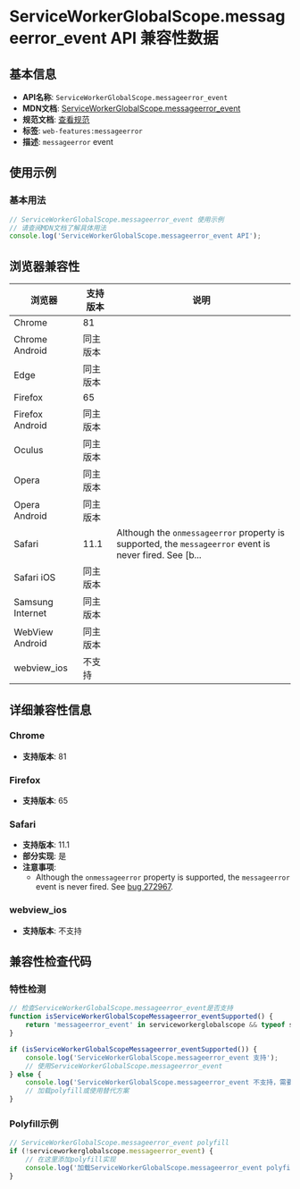 # ServiceWorkerGlobalScope.messageerror_event API 兼容性数据

## 基本信息

- **API名称**: `ServiceWorkerGlobalScope.messageerror_event`
- **MDN文档**: [ServiceWorkerGlobalScope.messageerror_event](https://developer.mozilla.org/docs/Web/API/ServiceWorkerGlobalScope/messageerror_event)
- **规范文档**: [查看规范](https://w3c.github.io/ServiceWorker/#eventdef-serviceworkerglobalscope-messageerror,https://w3c.github.io/ServiceWorker/#dom-serviceworkerglobalscope-onmessageerror)
- **标签**: `web-features:messageerror`
- **描述**: `messageerror` event

## 使用示例

### 基本用法

```javascript
// ServiceWorkerGlobalScope.messageerror_event 使用示例
// 请查阅MDN文档了解具体用法
console.log('ServiceWorkerGlobalScope.messageerror_event API');
```

## 浏览器兼容性

| 浏览器 | 支持版本 | 说明 |
|--------|----------|------|
| Chrome | 81 |  |
| Chrome Android | 同主版本 |  |
| Edge | 同主版本 |  |
| Firefox | 65 |  |
| Firefox Android | 同主版本 |  |
| Oculus | 同主版本 |  |
| Opera | 同主版本 |  |
| Opera Android | 同主版本 |  |
| Safari | 11.1 | Although the `onmessageerror` property is supported, the `messageerror` event is never fired. See [b... |
| Safari iOS | 同主版本 |  |
| Samsung Internet | 同主版本 |  |
| WebView Android | 同主版本 |  |
| webview_ios | 不支持 |  |

## 详细兼容性信息

### Chrome

- **支持版本**: 81

### Firefox

- **支持版本**: 65

### Safari

- **支持版本**: 11.1
- **部分实现**: 是
- **注意事项**:
  - Although the `onmessageerror` property is supported, the `messageerror` event is never fired. See [bug 272967](https://webkit.org/b/272967).

### webview_ios

- **支持版本**: 不支持

## 兼容性检查代码

### 特性检测

```javascript
// 检查ServiceWorkerGlobalScope.messageerror_event是否支持
function isServiceWorkerGlobalScopeMessageerror_eventSupported() {
    return 'messageerror_event' in serviceworkerglobalscope && typeof serviceworkerglobalscope.messageerror_event === 'function';
}

if (isServiceWorkerGlobalScopeMessageerror_eventSupported()) {
    console.log('ServiceWorkerGlobalScope.messageerror_event 支持');
    // 使用ServiceWorkerGlobalScope.messageerror_event
} else {
    console.log('ServiceWorkerGlobalScope.messageerror_event 不支持，需要polyfill');
    // 加载polyfill或使用替代方案
}
```

### Polyfill示例

```javascript
// ServiceWorkerGlobalScope.messageerror_event polyfill
if (!serviceworkerglobalscope.messageerror_event) {
    // 在这里添加polyfill实现
    console.log('加载ServiceWorkerGlobalScope.messageerror_event polyfill');
}
```


